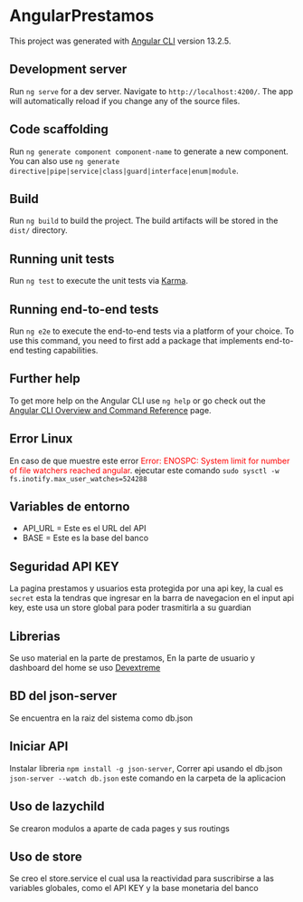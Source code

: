 # AngularPrestamos

This project was generated with [Angular CLI](https://github.com/angular/angular-cli) version 13.2.5.

## Development server

Run `ng serve` for a dev server. Navigate to `http://localhost:4200/`. The app will automatically reload if you change any of the source files.

## Code scaffolding

Run `ng generate component component-name` to generate a new component. You can also use `ng generate directive|pipe|service|class|guard|interface|enum|module`.

## Build

Run `ng build` to build the project. The build artifacts will be stored in the `dist/` directory.

## Running unit tests

Run `ng test` to execute the unit tests via [Karma](https://karma-runner.github.io).

## Running end-to-end tests

Run `ng e2e` to execute the end-to-end tests via a platform of your choice. To use this command, you need to first add a package that implements end-to-end testing capabilities.

## Further help

To get more help on the Angular CLI use `ng help` or go check out the [Angular CLI Overview and Command Reference](https://angular.io/cli) page.


## Error Linux
 En caso de que muestre este error <span style="color:red">Error: ENOSPC: System limit for number of file watchers reached angular</span>.
ejecutar este comando
`sudo sysctl -w fs.inotify.max_user_watches=524288`

## Variables de entorno
- API_URL = Este es el URL del API
- BASE =  Este es la base del banco


## Seguridad API KEY
La pagina prestamos y usuarios esta protegida por una api key, la cual es `secret` esta la tendras que ingresar en la barra de navegacion en el input api key, este usa un store global para poder trasmitirla a su guardian 

## Librerias
Se uso material en la parte de prestamos,
En la parte de usuario y dashboard del home se uso [Devextreme](https://js.devexpress.com/ "Devextreme")

## BD del json-server
Se encuentra en la raiz del sistema como db.json

## Iniciar API
Instalar libreria `npm install -g json-server`,
Correr api usando el db.json `json-server --watch db.json` este comando en la carpeta de la aplicacion

## Uso de lazychild
Se crearon modulos a aparte de cada pages y sus routings

## Uso de store
Se creo el store.service el cual usa la reactividad para suscribirse a las variables globales, como el API KEY y la base monetaria del banco
